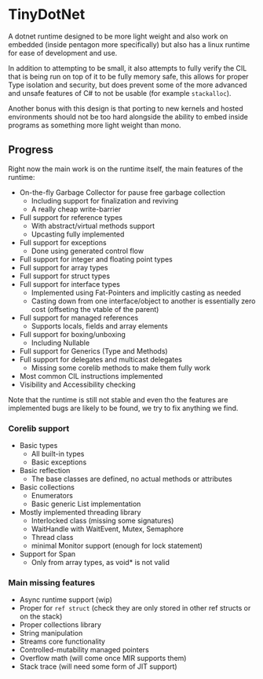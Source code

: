 # TinyDotNet

A dotnet runtime designed to be more light weight and also work on embedded (inside pentagon more specifically) 
but also has a linux runtime for ease of development and use.

In addition to attempting to be small, it also attempts to fully verify the CIL that is being run on top of it 
to be fully memory safe, this allows for proper Type isolation and security, but does prevent some of the more 
advanced and unsafe features of C# to not be usable (for example `stackalloc`).

Another bonus with this design is that porting to new kernels and hosted environments should not be too hard 
alongside the ability to embed inside programs as something more light weight than mono.

## Progress

Right now the main work is on the runtime itself, the main features of the runtime:
- On-the-fly Garbage Collector for pause free garbage collection
  - Including support for finalization and reviving
  - A really cheap write-barrier
- Full support for reference types
  - With abstract/virtual methods support
  - Upcasting fully implemented
- Full support for exceptions
  - Done using generated control flow 
- Full support for integer and floating point types
- Full support for array types
- Full support for struct types
- Full support for interface types
  - Implemented using Fat-Pointers and implicitly casting as needed
  - Casting down from one interface/object to another is essentially zero cost (offseting the vtable of the parent)
- Full support for managed references
  - Supports locals, fields and array elements
- Full support for boxing/unboxing 
  - Including Nullable
- Full support for Generics (Type and Methods)
- Full support for delegates and multicast delegates
  - Missing some corelib methods to make them fully work
- Most common CIL instructions implemented
- Visibility and Accessibility checking

Note that the runtime is still not stable and even tho the features are implemented bugs are likely to be found, we try to fix anything we find.

### Corelib support
- Basic types 
  - All built-in types
  - Basic exceptions 
- Basic reflection
  - The base classes are defined, no actual methods or attributes 
- Basic collections 
  - Enumerators
  - Basic generic List implementation 
- Mostly implemented threading library
  - Interlocked class (missing some signatures)
  - WaitHandle with WaitEvent, Mutex, Semaphore 
  - Thread class
  - minimal Monitor support (enough for lock statement)
- Support for Span
  - Only from array types, as void* is not valid

### Main missing features
- Async runtime support (wip)
- Proper for `ref struct` (check they are only stored in other ref structs or on the stack)
- Proper collections library 
- String manipulation
- Streams core functionality 
- Controlled-mutability managed pointers
- Overflow math (will come once MIR supports them)
- Stack trace (will need some form of JIT support)

